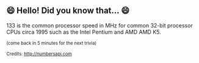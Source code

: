 ## 😄 Hello! Did you know that... 😄
133 is the common processor speed in MHz for common 32-bit processor CPUs circa 1995 such as the Intel Pentium and AMD AMD K5.

<sup>(come back in 5 minutes for the next trivia)</sup>


<sup>Credits: http://numbersapi.com</sup>
